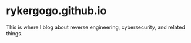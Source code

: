 # rykergogo.github.io
This is where I blog about reverse engineering, cybersecurity, and related things.
